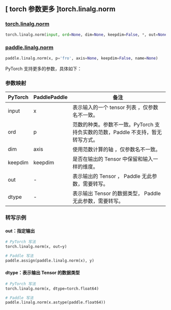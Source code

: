 ## [ torch 参数更多 ]torch.linalg.norm

### [torch.linalg.norm](https://pytorch.org/docs/stable/generated/torch.linalg.norm.html#torch.linalg.norm)

```python
torch.linalg.norm(input, ord=None, dim=None, keepdim=False, *, out=None, dtype=None)
```

### [paddle.linalg.norm](https://www.paddlepaddle.org.cn/documentation/docs/zh/develop/api/paddle/linalg/norm_cn.html#norm)

```python
paddle.linalg.norm(x, p='fro', axis=None, keepdim=False, name=None)
```

PyTorch 支持更多的参数，具体如下：
### 参数映射
| PyTorch       | PaddlePaddle | 备注                                                   |
| ------------- | ------------ | ------------------------------------------------------ |
| input | x         | 表示输入的一个 tensor 列表 ，仅参数名不一致。                    |
| ord | p         | 范数的种类。参数不一致。PyTorch 支持负实数的范数，Paddle 不支持，暂无转写方式。                   |
| dim | axis         | 使用范数计算的轴 ，仅参数名不一致。                    |
| keepdim | keepdim         | 是否在输出的 Tensor 中保留和输入一样的维度。                    |
| out       | -       | 表示输出的 Tensor ， Paddle 无此参数，需要转写。 |
| dtype       | -       | 表示输出 Tensor 的数据类型， Paddle 无此参数，需要转写。 |

### 转写示例

#### out：指定输出

```python
# PyTorch 写法
torch.linalg.norm(x, out=y)

# Paddle 写法
paddle.assign(paddle.linalg.norm(x), y)
```

#### dtype：表示输出 Tensor 的数据类型

```python
# PyTorch 写法
torch.linalg.norm(x, dtype=torch.float64)

# Paddle 写法
paddle.linalg.norm(x.astype(paddle.float64))
```
